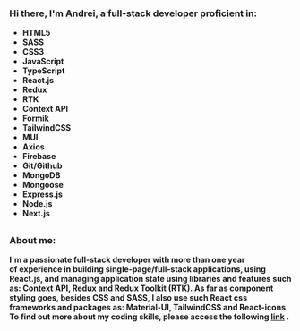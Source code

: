 ### Hi there, I'm Andrei, a full-stack developer proficient in:

- **HTML5**
- **SASS**
- **CSS3**
- **JavaScript**
- **TypeScript**
- **React.js**
- **Redux**
- **RTK**
- **Context API**
- **Formik**
- **TailwindCSS**
- **MUI**
- **Axios**
- **Firebase**
- **Git/Github**
- **MongoDB**
- **Mongoose**
- **Express.js**
- **Node.js**
- **Next.js**
##

### About me:
**I'm a passionate full-stack developer with more than one year of experience in building single-page/full-stack applications, using React.js, and managing application state using libraries and features such as: Context API, Redux and Redux Toolkit (RTK). As far as component styling goes, besides CSS and SASS, I also use such React css frameworks and packages as: Material-UI, TailwindCSS and React-icons. To find out more about my coding skills, please access the following [link](https://portfolio-andrei-bartov.vercel.app/) .**


